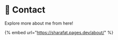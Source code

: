 # 📩 Contact

Explore more about me from here!

{% embed url="<https://sharafat.pages.dev/about/>" %}
